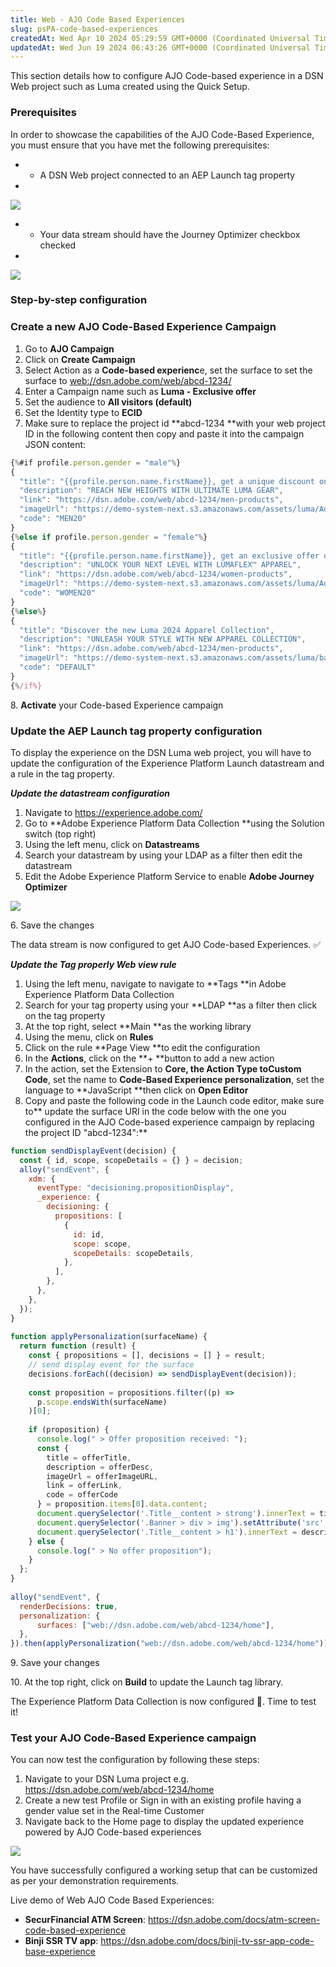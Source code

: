 ```yaml
---
title: Web - AJO Code Based Experiences
slug: psPA-code-based-experiences
createdAt: Wed Apr 10 2024 05:29:59 GMT+0000 (Coordinated Universal Time)
updatedAt: Wed Jun 19 2024 06:43:26 GMT+0000 (Coordinated Universal Time)
---
```


This section details how to configure AJO Code-based experience in a DSN Web project such as Luma created using the Quick Setup.

### **Prerequisites**

In order to showcase the capabilities of the AJO Code-Based Experience, you must ensure that you have met the following prerequisites:

- - A DSN Web project connected to an AEP Launch tag property


-

  ![](../../assets/ETQD3EkjvRFWv8zrirkBH_cleanshot-2024-05-03-at-153906.png)

* * Your data stream should have the Journey Optimizer checkbox checked
*

  ![](../../assets/qfkxIJmzSnLHz6kzFzstS_cleanshot-2024-05-03-at-152221.png)

### &#xA;**Step-by-step configuration**

### Create a new AJO Code-Based Experience Campaign

1. Go to **AJO Campaign**
2. Click on **Create Campaign**
3. Select Action as a **Code-based experienc**e, set the surface to set the surface to <web://dsn.adobe.com/web/abcd-1234/>
4. Enter a Campaign name such as **Luma - Exclusive offer**
5. Set the audience to **All visitors (default)**
6. Set the Identity type to **ECID**
7. Make sure to replace the project id **abcd-1234 **with your web project ID in the following content then copy and paste it into the campaign JSON content:

```javascript
{%#if profile.person.gender = "male"%}
{
  "title": "{{profile.person.name.firstName}}, get a unique discount on our new Luma Gear collection",
  "description": "REACH NEW HEIGHTS WITH ULTIMATE LUMA GEAR",
  "link": "https://dsn.adobe.com/web/abcd-1234/men-products",
  "imageUrl": "https://demo-system-next.s3.amazonaws.com/assets/luma/AdobeStock_258726216.jpeg",
  "code": "MEN20"
}
{%else if profile.person.gender = "female"%}
{
  "title": "{{profile.person.name.firstName}}, get an exclusive offer on our apparel collection",
  "description": "UNLOCK YOUR NEXT LEVEL WITH LUMAFLEX™ APPAREL",
  "link": "https://dsn.adobe.com/web/abcd-1234/women-products",
  "imageUrl": "https://demo-system-next.s3.amazonaws.com/assets/luma/AdobeStock_258726216.jpeg",
  "code": "WOMEN20"
}
{%else%}
{
  "title": "Discover the new Luma 2024 Apparel Collection",
  "description": "UNLEASH YOUR STYLE WITH NEW APPAREL COLLECTION",
  "link": "https://dsn.adobe.com/web/abcd-1234/men-products",
  "imageUrl": "https://demo-system-next.s3.amazonaws.com/assets/luma/banners/AdobeStock_570499457.jpg",
  "code": "DEFAULT"
}
{%/if%}
```

8\. **Activate** your Code-based Experience campaign

###

### Update the AEP Launch tag property configuration

To display the experience on the DSN Luma web project, you will have to update the configuration of the Experience Platform Launch datastream and a rule in the tag property.

***Update the datastream configuration***

1. Navigate to <https://experience.adobe.com/>
2. Go to **Adobe Experience Platform Data Collection **using the Solution switch (top right)
3. Using the left menu, click on **Datastreams**
4. Search your datastream by using your LDAP as a filter then edit the datastream
5. Edit the Adobe Experience Platform Service to enable **Adobe Journey Optimizer**



![](../../assets/DbnYc77-3j3GeFM6sT8GJ_cleanshot-2024-05-03-at-152650.png)

6\. Save the changes

The data stream is now configured to get AJO Code-based Experiences. ✅




***Update the Tag properly Web view rule***

1. Using the left menu, navigate to navigate to **Tags **in Adobe Experience Platform Data Collection
2. Search for your tag property using your **LDAP **as a filter then click on the tag property
3. At the top right, select **Main **as the working library
4. Using the menu, click on **Rules**
5. Click on the rule **Page View **to edit the configuration
6. In the **Actions**, click on the **+ **button to add a new action
7. In the action, set the Extension to **Core, **the Action Type to**Custom Code**, set the name to **Code-Based Experience personalization**, set the language to **JavaScript **then click on **Open Editor**
8. Copy and paste the following code in the Launch code editor, make sure to** update the surface URI in the code below with the one you configured in the AJO Code-based experience campaign by replacing the project ID "abcd-1234":**

```javascript
function sendDisplayEvent(decision) {
  const { id, scope, scopeDetails = {} } = decision;
  alloy("sendEvent", {
    xdm: {
      eventType: "decisioning.propositionDisplay",
      _experience: {
        decisioning: {
          propositions: [
            {
              id: id,
              scope: scope,
              scopeDetails: scopeDetails,
            },
          ],
        },
      },
    },
  });
}
 
function applyPersonalization(surfaceName) {
  return function (result) {
    const { propositions = [], decisions = [] } = result;
    // send display event for the surface
    decisions.forEach((decision) => sendDisplayEvent(decision));
 
    const proposition = propositions.filter((p) =>
      p.scope.endsWith(surfaceName)
    )[0];
 
    if (proposition) {
      console.log(" > Offer proposition received: ");
      const {
        title = offerTitle,
        description = offerDesc,
        imageUrl = offerImageURL,
        link = offerLink,
        code = offerCode
      } = proposition.items[0].data.content;
      document.querySelector('.Title__content > strong').innerText = title;
      document.querySelector('.Banner > div > img').setAttribute('src', imageUrl);
      document.querySelector('.Title__content > h1').innerText = description;
    } else {
      console.log(" > No offer proposition");
    }
  };
}
 
alloy("sendEvent", {
  renderDecisions: true,
  personalization: {
      surfaces: ["web://dsn.adobe.com/web/abcd-1234/home"],
  },
}).then(applyPersonalization("web://dsn.adobe.com/web/abcd-1234/home"));
```

9\. Save your changes

10\. At the top right, click on **Build** to update the Launch tag library.

The Experience Platform Data Collection is now configured 🎉. Time to test it!&#x20;



### Test your AJO Code-Based Experience campaign

You can now test the configuration by following these steps:

1. Navigate to your DSN Luma project e.g. <https://dsn.adobe.com/web/abcd-1234/home>
2. Create a new test Profile or Sign in with an existing profile having a gender value set in the Real-time Customer
3. Navigate back to the Home page to display the updated experience powered by AJO Code-based experiences

![](../../assets/QRTO6mOifZoOuB_haRxkT_cleanshot-2024-05-03-at-155519.png)

You have successfully configured a working setup that can be customized as per your demonstration requirements.



Live demo of Web AJO Code Based Experiences:

- **SecurFinancial ATM Screen**: [<https://dsn.adobe.com/docs/atm-screen-code-based-experience>](https://dsndocs.adobe.com/docs/atm-screen-code-based-experience)
- &#x20; **Binji SSR TV app**: [<https://dsn.adobe.com/docs/binji-tv-ssr-app-code-base-experience>](https://dsndocs.adobe.com/docs/binji-tv-ssr-app-code-base-experience)



